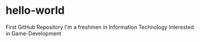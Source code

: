 # hello-world
First GitHub Repository
I'm a freshmen in Information Technology
Interested in Game-Development
